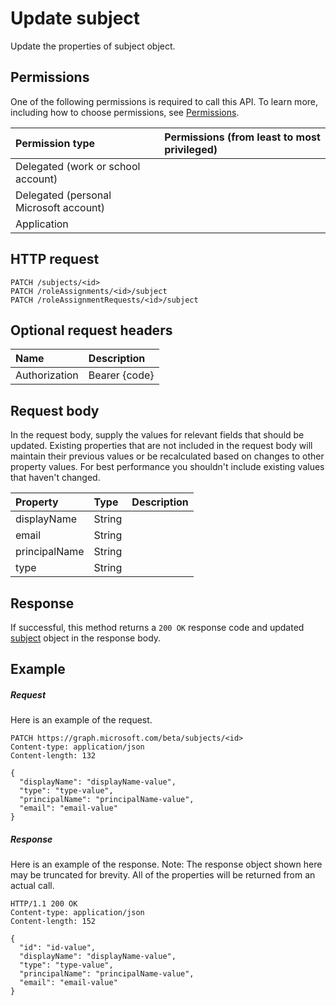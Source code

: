 # Update subject

Update the properties of subject object.
## Permissions
One of the following permissions is required to call this API. To learn more, including how to choose permissions, see [Permissions](../../../concepts/permissions_reference.md).

|Permission type      | Permissions (from least to most privileged)              |
|:--------------------|:---------------------------------------------------------|
|Delegated (work or school account) |    |
|Delegated (personal Microsoft account) |    |
|Application |  | 

## HTTP request
<!-- { "blockType": "ignored" } -->
```http
PATCH /subjects/<id>
PATCH /roleAssignments/<id>/subject
PATCH /roleAssignmentRequests/<id>/subject
```
## Optional request headers
| Name       | Description|
|:-----------|:-----------|
| Authorization  | Bearer {code}|

## Request body
In the request body, supply the values for relevant fields that should be updated. Existing properties that are not included in the request body will maintain their previous values or be recalculated based on changes to other property values. For best performance you shouldn't include existing values that haven't changed.

| Property	   | Type	|Description|
|:---------------|:--------|:----------|
|displayName|String||
|email|String||
|principalName|String||
|type|String||

## Response
If successful, this method returns a `200 OK` response code and updated [subject](../resources/subject.md) object in the response body.
## Example
##### Request
Here is an example of the request.
<!-- {
  "blockType": "request",
  "name": "update_subject"
}-->
```http
PATCH https://graph.microsoft.com/beta/subjects/<id>
Content-type: application/json
Content-length: 132

{
  "displayName": "displayName-value",
  "type": "type-value",
  "principalName": "principalName-value",
  "email": "email-value"
}
```
##### Response
Here is an example of the response. Note: The response object shown here may be truncated for brevity. All of the properties will be returned from an actual call.
<!-- {
  "blockType": "response",
  "truncated": true,
  "@odata.type": "microsoft.graph.subject"
} -->
```http
HTTP/1.1 200 OK
Content-type: application/json
Content-length: 152

{
  "id": "id-value",
  "displayName": "displayName-value",
  "type": "type-value",
  "principalName": "principalName-value",
  "email": "email-value"
}
```

<!-- uuid: 8fcb5dbc-d5aa-4681-8e31-b001d5168d79
2015-10-25 14:57:30 UTC -->
<!-- {
  "type": "#page.annotation",
  "description": "Update subject",
  "keywords": "",
  "section": "documentation",
  "tocPath": ""
}-->